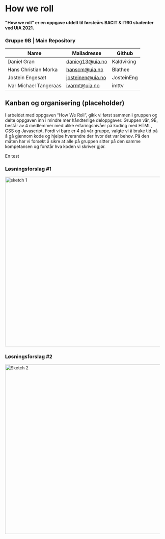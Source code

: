  # How we roll 
 #### "How we roll" er en oppgave utdelt til førsteårs BACIT & IT60 studenter ved UiA 2021.

### Gruppe 9B | Main Repository
|Name|Mailadresse|Github|
|----|-----------|------|
|Daniel Gran|danieg13@uia.no|Kaldviking|
|Hans Christian Morka|hanscm@uia.no|Blathee|
|Jostein Engesæt|josteinen@uia.no|JosteinEng|
|Ivar Michael Tangeraas|ivarmt@uia.no|imttv|

## Kanban og organisering (placeholder)

I arbeidet med oppgaven “How We Roll”, gikk vi først sammen i gruppen og delte oppgaven inn i mindre mer håndterlige deloppgaver. Gruppen vår, 9B, består av 4 medlemmer med ulike erfaringsnivåer på koding med HTML, CSS og Javascript. Fordi vi bare er 4 på vår gruppe, valgte vi å bruke tid på å gå gjennom kode og hjelpe hverandre der hvor det var behov. På den måten har vi forsøkt å sikre at alle på gruppen sitter på den samme kompetansen og forstår hva koden vi skriver gjør.

En test

### Løsningsforslag #1

<img src="https://user-images.githubusercontent.com/89385070/131339518-5933c649-9691-4ffa-ad21-8cc4bf4353b2.gif" alt="sketch 1" width="550"/>

### Løsningsforslag #2

<img src="https://user-images.githubusercontent.com/89385070/131339559-5c2b4f13-c93b-4f91-8df5-0423b7dbbe32.gif" alt="Sketch 2" width="550"/>
